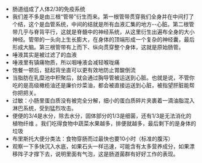 * 肠道组成了人体2/3的免疫系统
* 我们差不多是由三根“管带”衍生而来。第一根管带贯穿我们全身并在中间打了个结，这个是血管系统，中间的结就是所有血液汇集的地方--心脏。第二根管带几乎与脊背平行，这就是脊髓中的神经系统，从这里衍生出遍布全身的大小神经。管带的一头向上生长膨大，在身体的顶端形成一个复杂的神经囊，最后形成大脑。第三根管带有上而下、纵向贯穿整个身体，这就是原始肠管。
* 唾液其实是被过滤了的血液
* 唾液里有镇痛物质，所以咽唾液会减轻喉咙痛
* 饱餐一顿后，挺起背坐直可以更有效地防止胃酸倒流
* 当脂肪在乳糜池中积聚后，就会通过胸导管被运送到心脏。也就是说，不管你吃的是高级橄榄油还是廉价炒菜油，都会被直接运送到心脏，被指望肝脏能帮你把把关。
* 过敏：小肠里蛋白质没有被完全分解，细小的蛋白质碎片夹裹着一滴油脂混入淋巴系统，受到猛烈攻击。
* 便便的3/4是水分，除去水分，固体部分的1/3是细菌，还有1/3是无法消化的植物纤维  。我们吃得食物中蔬菜水果越多，排便就越多，最后剩下的是身体的垃圾
* 布里斯托大便分类法：食物穿肠而过最快也要10小时（标准的腹泻）
* 观察一下多快沉入水底，如果石头一样迅速，可能含有太多营养成分，如果漂移阵子才撑下去，说明里面有气泡，这是肠道菌群有好好工作的表现。

